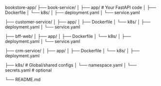 bookstore-app/
├── book-service/
│   ├── app/                         # Your FastAPI code
│   ├── Dockerfile
│   └── k8s/
│       ├── deployment.yaml
│       └── service.yaml

├── customer-service/
│   ├── app/
│   ├── Dockerfile
│   └── k8s/
│       ├── deployment.yaml
│       └── service.yaml

├── bff-web/
│   ├── app/
│   ├── Dockerfile
│   └── k8s/
│       ├── deployment.yaml
│       └── service.yaml

├── crm-service/
│   ├── app/
│   ├── Dockerfile
│   └── k8s/
│       ├── deployment.yaml

├── k8s/                             # Global/shared configs
│   └── namespace.yaml
│   └── secrets.yaml  # optional

└── README.md

